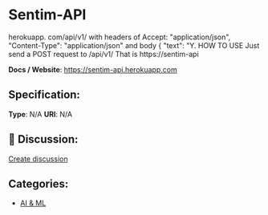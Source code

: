 # Sentim-API


herokuapp. com/api/v1/ with headers of Accept: "application/json", "Content-Type": "application/json" and body { "text": "Y. HOW TO USE Just send a POST request to /api/v1/ That is https://sentim-api

**Docs / Website**: https://sentim-api.herokuapp.com

## Specification:
**Type**:  N/A 
**URI**:  N/A 

## 💬 Discussion:
[Create discussion](https://github.com/apis-list/apis-list/discussions/new)

## Categories:
- [AI & ML](https://github.com/apis-list/apis-list#ai-and-ml)



